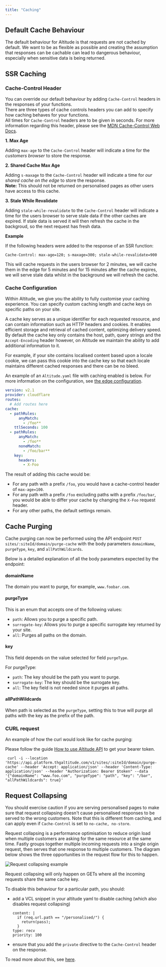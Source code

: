 ```yaml
---
title: "Caching"
---
```


## Default Cache Behaviour

The default behaviour for Altitude is that requests are not cached by default. We want to be as flexible as possible and creating the assumption that responses can be cachable can lead to dangerous behaviour, especially when sensitive data is being returned.

## SSR Caching

### Cache-Control Header

You can override our default behaviour by adding `Cache-Control` headers in the responses of your functions.  
There are three types of cache controls headers you can add to specify how caching behaves for your functions.  
All times for `Cache-Control` headers are to be given in seconds. For more information regarding this header, please see the [MDN Cache-Control Web Docs](https://developer.mozilla.org/en-US/docs/Web/HTTP/Headers/Cache-Control).

**1. Max Age**

Adding `max-age` to the `Cache-Control` header will indicate a time for the _customers browser_ to store the response.

**2. Shared Cache Max Age**

Adding `s-maxage` to the `Cache-Control` header will indicate a time for _our shared cache on the edge_ to store the response.  
**Note:** This should not be returned on personalised pages as other users have access to this cache.

**3. Stale While Revalidate**

Adding `stale-while-revalidate` to the `Cache-Control` header will indicate a time for the users browser to serve stale data
if the other caches are expired. If stale data is served it will then refresh the cache in the backgroud, so the next request
has fresh data.

**Example**

If the following headers were added to the response of an SSR function:

`Cache-Control: max-age=120; s-maxage=300; stale-while-revalidate=900`

This will cache requests in the users browser for 2 minutes, we will cache them in the edge for 5 minutes and for 15 minutes after the cache expires, we will serve
stale data whilst in the background we will refresh the cache.

### Cache Configuration

Within Altitude, we give you the ability to fully customise your caching experience. You can specify custom caching length and cache keys on specific paths on your site.

A cache key serves as a unique identifier for each requested resource, and can contain information such as HTTP headers and cookies. It enables efficient storage and retrieval of cached content, optimizing delivery speed. By default the cache key only contains the host, path, query strings and the `Accept-Encoding` header however, on Altitude we maintain the ability to add additional information to it.

For example, if your site contains localised content based upon a locale cookie, we can pass this cookie into the cache key so that each locale maintains different cached responses and there can be no bleed.

An example of an `Altitude.yaml` file with caching enabled is below. For more information on the configuration, see [the edge configuration](/reference/file-based-configuration/v2-1/).

```yaml
version: v2.1
provider: cloudflare
routes:
  # Add routes here
cache:
  - pathRules:
      anyMatch:
        - /foo**
    ttlSeconds: 100
  - pathRules:
      anyMatch:
        - /foo**
      noneMatch:
        - /foo/bar**
    key:
      headers:
        - X-Foo
```

The result of adding this cache would be:
- For any path with a prefix `/foo`, you would have a cache-control header of `max-age=100`.
- For any path with a prefix `/foo` excluding paths with a prefix `/foo/bar`, you would be able to differ your cache by changing the `X-Foo` request header.
- For any other paths, the default settings remain.

## Cache Purging

Cache purging can now be performed using the API endpoint `POST sites/:siteId/domain/purge-cache` with the body parameters `domainName`, `purgeType`, `key`, and `allPathWildcards`.

Below is a detailed explanation of all the body parameters expected by the endpoint:

#### domainName

The domain you want to purge, for example, `www.foobar.com`.

#### purgeType

This is an enum that accepts one of the following values:

- `path`: Allows you to purge a specific path.
- `surrogate-key`: Allows you to purge a specific surrogate key returned by your site.
- `all`: Purges all paths on the domain.

#### key

This field depends on the value selected for field `purgeType`.

For purgeType:

- `path`: The key should be the path you want to purge.
- `surrogate-key`: The key should be the surrogate key.
- `all`: The key field is not needed since it purges all paths.

#### allPathWildcards

When path is selected as the `purgeType`, setting this to true will purge all paths with the key as the prefix of the path.

### CURL request

An example of how the curl would look like for cache purging:

Please follow the guide [How to use Altitude API](/guides/how-to-use-altitude-api/) to get your bearer token.

```
 curl -i --location 'https://api.platform.thgaltitude.com/v1/sites/:siteId/domain/purge-cache' --header 'Accept: application/json' --header 'Content-Type: application/json' --header "Authorization: Bearer $token" --data '{"domainName": "www.foo.com", "purgeType": "path", "key": "/bar", "allPathWildcards": true}'
```

## Request Collapsing

You should exercise caution if you are serving personalised pages to make sure that request collapsing doesn't cause personalised responses to be served to the wrong customers. Note that this is different from caching, and can apply even if `Cache-Control` is set to `no-cache, no-store`.

Request collapsing is a performance optimisation to reduce origin load when multiple customers are asking for the same resource at the same time. Fastly groups together multiple incoming requests into a single origin request, then serves that one response to multiple customers. The diagram below shows the three opportunities in the request flow for this to happen.

![Request collapsing example](/statics/diagrams/cache/request-collapsing.png)

Request collapsing will only happen on GETs where all the incoming requests share the same cache key.

To disable this behaviour for a particular path, you should:
* add a VCL snippet in your altitude yaml to disable caching (which also disables request collapsing)
    ```- name: bypass_req_collapse
    content: |
      if (req.url.path == "/personalised/") {
        return(pass);
      }
    type: recv
    priority: 100
* ensure that you add the `private` directive to the `Cache-Control` header on the response.

To read more about this, see [here](https://www.fastly.com/documentation/guides/concepts/edge-state/cache/request-collapsing/).